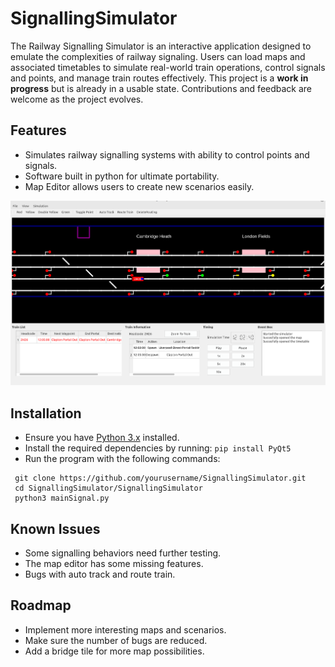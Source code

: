 # SignallingSimulator
The Railway Signalling Simulator is an interactive application designed to emulate the complexities of railway signaling. Users can load maps and associated timetables to simulate real-world train operations, control signals and points, and manage train routes effectively. This project is a **work in progress** but is already in a usable state. Contributions and feedback are welcome as the project evolves.

## Features

- Simulates railway signalling systems with ability to control points and signals.
- Software built in python for ultimate portability.
- Map Editor allows users to create new scenarios easily.

![ScreenShot of program in operation](ProgramImage.png)

## Installation

- Ensure you have [Python 3.x](https://www.python.org/downloads/) installed.
- Install the required dependencies by running: `pip install PyQt5`
- Run the program with the following commands:
 ```
  git clone https://github.com/yourusername/SignallingSimulator.git
  cd SignallingSimulator/SignallingSimulator
  python3 mainSignal.py
```
## Known Issues
- Some signalling behaviors need further testing.
- The map editor has some missing features.
- Bugs with auto track and route train.

## Roadmap
- Implement more interesting maps and scenarios.
- Make sure the number of bugs are reduced.
- Add a bridge tile for more map possibilities.
